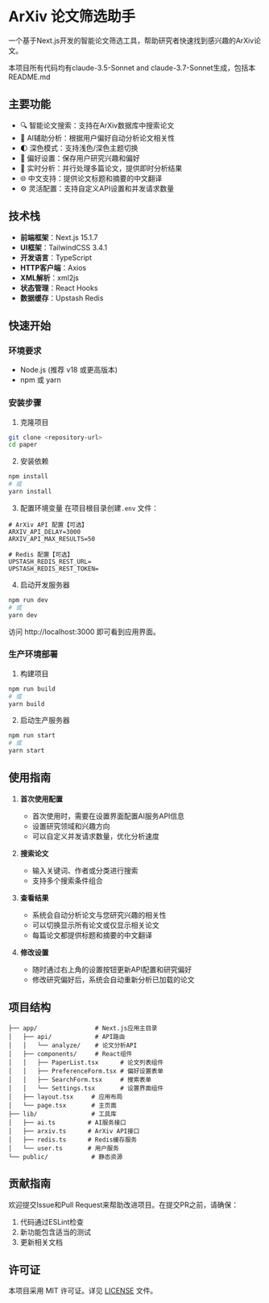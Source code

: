 # ArXiv 论文筛选助手

一个基于Next.js开发的智能论文筛选工具，帮助研究者快速找到感兴趣的ArXiv论文。

本项目所有代码均有claude-3.5-Sonnet and claude-3.7-Sonnet生成，包括本README.md

## 主要功能

- 🔍 智能论文搜索：支持在ArXiv数据库中搜索论文
- 🤖 AI辅助分析：根据用户偏好自动分析论文相关性
- 🌓 深色模式：支持浅色/深色主题切换
- 💾 偏好设置：保存用户研究兴趣和偏好
- 🔄 实时分析：并行处理多篇论文，提供即时分析结果
- 🌐 中文支持：提供论文标题和摘要的中文翻译
- ⚙️ 灵活配置：支持自定义API设置和并发请求数量

## 技术栈

- **前端框架**：Next.js 15.1.7
- **UI框架**：TailwindCSS 3.4.1
- **开发语言**：TypeScript
- **HTTP客户端**：Axios
- **XML解析**：xml2js
- **状态管理**：React Hooks
- **数据缓存**：Upstash Redis

## 快速开始

### 环境要求

- Node.js (推荐 v18 或更高版本)
- npm 或 yarn

### 安装步骤

1. 克隆项目
```bash
git clone <repository-url>
cd paper
```

2. 安装依赖
```bash
npm install
# 或
yarn install
```

3. 配置环境变量
在项目根目录创建`.env` 文件：
```env
# ArXiv API 配置【可选】
ARXIV_API_DELAY=3000
ARXIV_API_MAX_RESULTS=50

# Redis 配置【可选】
UPSTASH_REDIS_REST_URL=
UPSTASH_REDIS_REST_TOKEN=
```

4. 启动开发服务器
```bash
npm run dev
# 或
yarn dev
```

访问 http://localhost:3000 即可看到应用界面。

### 生产环境部署

1. 构建项目
```bash
npm run build
# 或
yarn build
```

2. 启动生产服务器
```bash
npm run start
# 或
yarn start
```

## 使用指南

1. **首次使用配置**
   - 首次使用时，需要在设置界面配置AI服务API信息
   - 设置研究领域和兴趣方向
   - 可以自定义并发请求数量，优化分析速度

2. **搜索论文**
   - 输入关键词、作者或分类进行搜索
   - 支持多个搜索条件组合

3. **查看结果**
   - 系统会自动分析论文与您研究兴趣的相关性
   - 可以切换显示所有论文或仅显示相关论文
   - 每篇论文都提供标题和摘要的中文翻译

4. **修改设置**
   - 随时通过右上角的设置按钮更新API配置和研究偏好
   - 修改研究偏好后，系统会自动重新分析已加载的论文

## 项目结构

```
├── app/                # Next.js应用主目录
│   ├── api/            # API路由
│   │   └── analyze/    # 论文分析API
│   ├── components/     # React组件
│   │   ├── PaperList.tsx      # 论文列表组件
│   │   ├── PreferenceForm.tsx # 偏好设置表单
│   │   ├── SearchForm.tsx     # 搜索表单
│   │   └── Settings.tsx       # 设置界面组件
│   ├── layout.tsx     # 应用布局
│   └── page.tsx       # 主页面
├── lib/               # 工具库
│   ├── ai.ts         # AI服务接口
│   ├── arxiv.ts      # ArXiv API接口
│   ├── redis.ts      # Redis缓存服务
│   └── user.ts       # 用户服务
└── public/            # 静态资源
```

## 贡献指南

欢迎提交Issue和Pull Request来帮助改进项目。在提交PR之前，请确保：

1. 代码通过ESLint检查
2. 新功能包含适当的测试
3. 更新相关文档

## 许可证

本项目采用 MIT 许可证。详见 [LICENSE](LICENSE) 文件。
